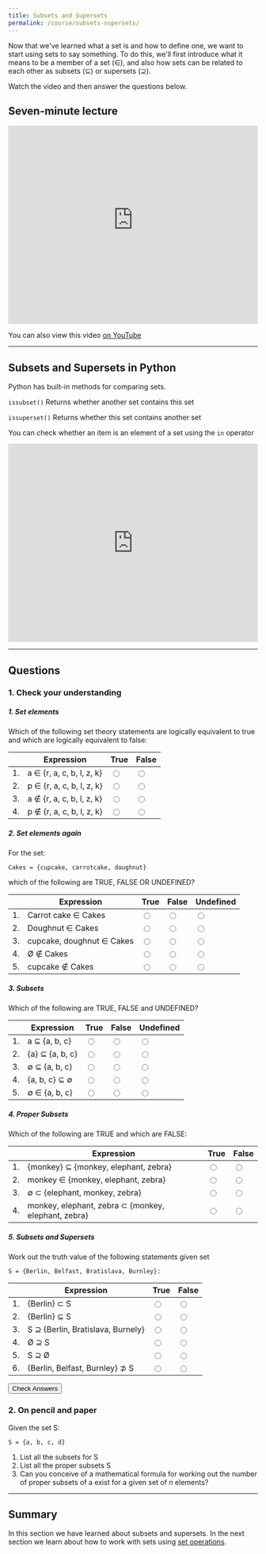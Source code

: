 ```yaml
---
title: Subsets and Supersets
permalink: /course/subsets-supersets/
---
```


Now that we've learned what a set is and how to define one, we want to start using sets to say something. To do this, we'll first introduce what it means to be a member of a set (∈), and also how sets can be related to each other as subsets (⊆) or supersets (⊇).

Watch the video and then answer the questions below.

## Seven-minute lecture

<iframe width="100%" height="400px" src="https://www.youtube-nocookie.com/embed/X_f8upZKcKc" frameborder="0" allow="accelerometer; autoplay; encrypted-media; gyroscope; picture-in-picture" allowfullscreen></iframe>

You can also view this video [on YouTube](https://youtu.be/X_f8upZKcKc)

---

## Subsets and Supersets in Python

Python has built-in methods for comparing sets.

`issubset()` Returns whether another set contains this set

`issuperset()` Returns whether this set contains another set

You can check whether an item is an element of a set using the `in` operator

<iframe height="400px" width="100%" src="https://repl.it/@davidgundry/MathsForCSSetTheorySubsetsSupersetsDemo?lite=true" scrolling="no" frameborder="no" allowtransparency="true" allowfullscreen="true" sandbox="allow-forms allow-pointer-lock allow-popups allow-same-origin allow-scripts allow-modals"></iframe>

---

## Questions

### 1. Check your understanding

##### 1. Set elements  <span id="q1c" style="display:inline-block"></span>

Which of the following set theory statements are logically equivalent to true and which are logically equivalent to false:

|    | Expression | True | False | 
| -- | ---------- | ---- | ----- |
| 1. | a ∈ {r, a, c, b, l, z, k}  | <input type="radio" name="q11" id="q11t" value="t"/> | <input type="radio" name="q1" id="q11f" value="f"/> |
| 2. | p ∈ {r, a, c, b, l, z, k} | <input type="radio" name="q12" id="q12t" value="t"/> | <input type="radio" name="q12" id="q12f" value="f"/> |
| 3. | a ∉ {r, a, c, b, l, z, k} | <input type="radio" name="q13" id="q13t" value="t"/> | <input type="radio" name="q13" id="q13f" value="f"/> |
| 4. | p ∉ {r, a, c, b, l, z, k} | <input type="radio" name="q14" id="q14t" value="t"/> | <input type="radio" name="q14" id="q14f" value="f"/> |

##### 2. Set elements again <span id="q2c" style="display:inline-block"></span>

For the set:

    Cakes = {cupcake, carrotcake, doughnut}

which of the following are TRUE, FALSE OR UNDEFINED?

|    | Expression | True | False | Undefined |
| -- | ---------- | ---- | ----- | --------- |
| 1. | Carrot cake ∈ Cakes | <input type="radio" name="q21" id="q21t" value="t"/> | <input type="radio" name="q21" id="q21f" value="f"/> | <input type="radio" name="q21" id="q21u" value="u" /> |
| 2. |  Doughnut ∈ Cakes | <input type="radio" name="q22" id="q22t" value="t"/> | <input type="radio" name="q22" id="q22f" value="f"/> | <input type="radio" name="q22" id="q22u" value="u" /> |
| 3. | cupcake, doughnut ∈ Cakes | <input type="radio" name="q23" id="q23t" value="t"/> | <input type="radio" name="q23" id="q23f" value="f"/> | <input type="radio" name="q23" id="q23u" value="u" /> |
| 4. | Ø ∉ Cakes | <input type="radio" name="q24" id="q24t" value="t"/> | <input type="radio" name="q24" id="q24f" value="f"/> | <input type="radio" name="q24" id="q24u" value="u" /> |
| 5. | cupcake ∉ Cakes | <input type="radio" name="q25" id="q25t" value="t"/> | <input type="radio" name="q25" id="q25f" value="f"/> | <input type="radio" name="q25" id="q25u" value="u" /> |


##### 3. Subsets<span id="q3c" style="display:inline-block"></span>

Which of the following are TRUE, FALSE and UNDEFINED?

|    | Expression | True | False | Undefined |
| -- | ---------- | ---- | ----- | --------- |
| 1. | a ⊆ {a, b, c} | <input type="radio" name="q5" id="q5t" value="t"/> | <input type="radio" name="q5" id="q5f" value="f"/> | <input type="radio" name="q5" id="q5u" value="u" /> |
| 2. | {a} ⊆ {a, b, c} | <input type="radio" name="q5" id="q5t" value="t"/> | <input type="radio" name="q5" id="q5f" value="f"/> | <input type="radio" name="q5" id="q5u" value="u" /> |
| 3. | ∅ ⊆ {a, b, c} | <input type="radio" name="q5" id="q5t" value="t"/> | <input type="radio" name="q5" id="q5f" value="f"/> | <input type="radio" name="q5" id="q5u" value="u" /> |
| 4. | {a, b, c} ⊆ ∅ | <input type="radio" name="q5" id="q5t" value="t"/> | <input type="radio" name="q5" id="q5f" value="f"/> | <input type="radio" name="q5" id="q5u" value="u" /> |
| 5. | ∅ ∈ {a, b, c} | <input type="radio" name="q5" id="q5t" value="t"/> | <input type="radio" name="q5" id="q5f" value="f"/> | <input type="radio" name="q5" id="q5u" value="u" /> |

##### 4. Proper Subsets <span id="q4c" style="display:inline-block"></span>

Which of the following are TRUE and which are FALSE:

|    | Expression | True | False | 
| -- | ---------- | ---- | ----- |
| 1. | {monkey} ⊆ {monkey, elephant, zebra} | <input type="radio" name="q1" id="q1t" value="t"/> | <input type="radio" name="q1" id="q1f" value="f"/> |
| 2. | monkey ∈ {monkey, elephant, zebra} | <input type="radio" name="q1" id="q1t" value="t"/> | <input type="radio" name="q1" id="q1f" value="f"/> |
| 3. | ∅ ⊂ {elephant, monkey, zebra} | <input type="radio" name="q1" id="q1t" value="t"/> | <input type="radio" name="q1" id="q1f" value="f"/> |
| 4. | monkey, elephant, zebra ⊂ {monkey, elephant, zebra} | <input type="radio" name="q1" id="q1t" value="t"/> | <input type="radio" name="q1" id="q1f" value="f"/> |

##### 5. Subsets and Supersets <span id="q5c" style="display:inline-block"></span>

Work out the truth value of the following statements given set

    S = {Berlin, Belfast, Bratislava, Burnley}:

|    | Expression | True | False | 
| -- | ---------- | ---- | ----- |
| 1. | {Berlin} ⊂ S | <input type="radio" name="q1" id="q1t" value="t"/> | <input type="radio" name="q1" id="q1f" value="f"/> |
| 2. | {Berlin} ⊆ S | <input type="radio" name="q1" id="q1t" value="t"/> | <input type="radio" name="q1" id="q1f" value="f"/> |
| 3. | S ⊇ {Berlin, Bratislava, Burnely} | <input type="radio" name="q1" id="q1t" value="t"/> | <input type="radio" name="q1" id="q1f" value="f"/> |
| 4. | Ø ⊇ S | <input type="radio" name="q1" id="q1t" value="t"/> | <input type="radio" name="q1" id="q1f" value="f"/> |
| 5. | S ⊇ Ø | <input type="radio" name="q1" id="q1t" value="t"/> | <input type="radio" name="q1" id="q1f" value="f"/> |
| 6. | {Berlin, Belfast, Burnley} ⊅ S | <input type="radio" name="q1" id="q1t" value="t"/> | <input type="radio" name="q1" id="q1f" value="f"/> |

<input type="submit" value="Check Answers" onClick="checkAnswers('q1','q2','q3','q4','q5')"/>
<script src="/assets/check.js"></script>

### 2. On pencil and paper

Given the set S:

    S = {a, b, c, d}

1. List all the subsets for S
2. List all the proper subsets S
3. Can you conceive of a mathematical formula for working out the number of proper subsets of a exist for a given set of n elements?

---

## Summary

In this section we have learned about subsets and supersets. In the next section we learn about how to work with sets using [set operations](./set-operations/).